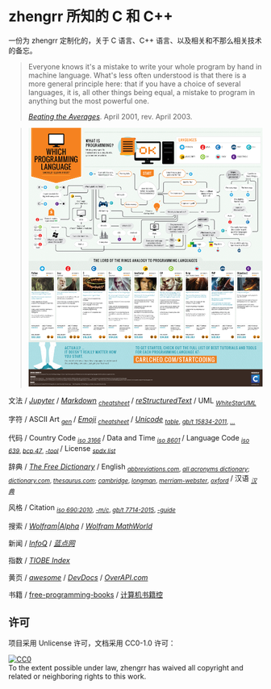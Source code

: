 # zhengrr 所知的 C 和 C++

一份为 zhengrr 定制化的，关于 C 语言、C++ 语言、以及相关和不那么相关技术的备忘。

> Everyone knows it's a mistake to write your whole program by hand in machine language.
> What's less often understood is that there is a more general principle here:
> that if you have a choice of several languages, it is, all other things being equal, a mistake to program in anything but the most powerful one.
>
> [*Beating the Averages*](http://paulgraham.com/avg.html). April 2001, rev. April 2003.

> [![Which Programming Language Should I Learn First?](./README-IMG.png)](http://carlcheo.com/startcoding "Which Programming Language Should I Learn First?")

文法
/ [*Jupyter*](https://jupyter.org/)
/ [*Markdown*](https://daringfireball.net/markdown/) <sub>
    [*cheatsheet*](https://github.com/adam-p/markdown-here/wiki/Markdown-Cheatsheet) </sub>
/ [*reStructuredText*](http://docutils.sourceforge.net/rst.html)
/ UML <sub>
    [*WhiteStarUML*](http://whitestaruml.sourceforge.net/) </sub>

字符
/ ASCII Art <sub>
    [*gen*](https://askapache.com/online-tools/figlet-ascii/) </sub>
/ [*Emoji*](https://iemoji.com/) <sub>
    [*cheatsheet*](https://github.com/ikatyang/emoji-cheat-sheet) </sub>
/ [*Unicode*](https://unicode.org/) <sub>
    [*table*](https://unicode-table.com/),
    [*gb/t 15834-2011*](http://gb688.cn/bzgk/gb/newGbInfo?hcno=22EA6D162E4110E752259661E1A0D0A8),
    [*…*](https://sspai.com/post/45516) </sub>

代码
/ Country Code <sub>
    [*iso 3166*](https://iso.org/iso-3166-country-codes.html) </sub>
/ Data and Time <sub>
    [*iso 8601*](https://iso.org/iso-8601-date-and-time-format.html) </sub>
/ Language Code <sub>
    [*iso 639*](https://iso.org/iso-639-language-codes.html),
    [*bcp 47*](https://tools.ietf.org/html/bcp47),
    [*-tool*](https://r12a.github.io/app-subtags/) </sub>
/ License <sub>
    [*spdx list*](https://spdx.org/licenses/) </sub>

辞典
/ [*The Free Dictionary*](https://thefreedictionary.com/)
/ English <sub>
    [*abbreviations.com*](https://www.abbreviations.com/),
    [*all acronyms dictionary*](https://allacronyms.com/);
    [*dictionary.com*](https://dictionary.com/),
    [*thesaurus.com*](https://thesaurus.com/);
    [*cambridge*](https://dictionary.cambridge.org/),
    [*longman*](https://ldoceonline.com/),
    [*merriam-webster*](https://merriam-webster.com/),
    [*oxford*](https://en.oxforddictionaries.com/) </sub>
/ 汉语 <sub>
    [*汉典*](http://zdic.net/) </sub>

风格
/ Citation <sub>
    [*iso 690:2010*](https://iso.org/standard/43320.html),
    [*-m/c*](http://citationmachine.net/iso690-numeric-en/),
    [*gb/t 7714-2015*](http://gb688.cn/bzgk/gb/newGbInfo?hcno=7FA63E9BBA56E60471AEDAEBDE44B14C),
    [*-guide*](http://citethisforme.com/guides/chinese-gb7714-2005-numeric) </sub>

搜索
/ [*Wolfram|Alpha*](https://wolframalpha.com/)
/ [*Wolfram MathWorld*](http://mathworld.wolfram.com/)

新闻
/ [*InfoQ*](https://infoq.cn/)
/ [*蓝点网*](https://landiannews.com/)

指数
/ [*TIOBE Index*](https://tiobe.com/tiobe-index/)

黄页
/ [*awesome*](https://awesome.re/)
/ [*DevDocs*](https://devdocs.io/)
/ [*OverAPI.com*](http://overapi.com/)

书籍
/ [free-programming-books](https://ebookfoundation.github.io/free-programming-books/)
/ [计算机书籍控](http://bestcbooks.com/)

## 许可

项目采用 Unlicense 许可，文档采用 CC0-1.0 许可：

<p xmlns:dct="https://purl.org/dc/terms/">
  <a rel="license"
     href="https://creativecommons.org/publicdomain/zero/1.0/">
    <img src="https://licensebuttons.net/p/zero/1.0/88x31.png" style="border-style: none;" alt="CC0" />
  </a>
  <br />
  To the extent possible under law,
  <span resource="[_:publisher]" rel="dct:publisher">
    <span property="dct:title">zhengrr</span></span>
  has waived all copyright and related or neighboring rights to this work.
</p>
